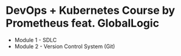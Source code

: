 # DevOps + Kubernetes Course by Prometheus feat. GlobalLogic

- Module 1 - SDLC
- Module 2 - Version Control System (Git)
